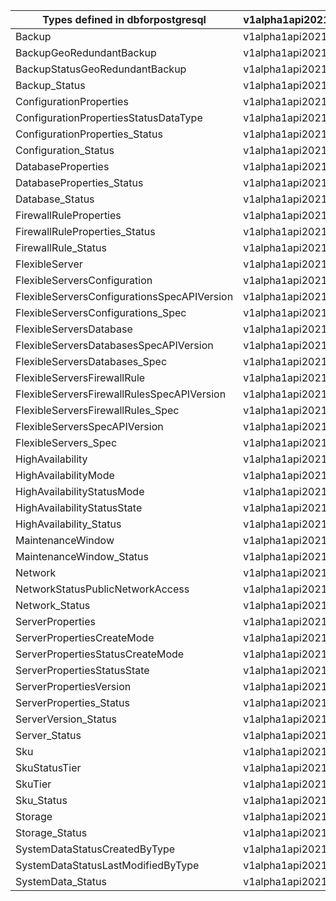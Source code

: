 | Types defined in dbforpostgresql            | v1alpha1api20210601 |
|---------------------------------------------|---------------------|
| Backup                                      | v1alpha1api20210601 |
| BackupGeoRedundantBackup                    | v1alpha1api20210601 |
| BackupStatusGeoRedundantBackup              | v1alpha1api20210601 |
| Backup_Status                               | v1alpha1api20210601 |
| ConfigurationProperties                     | v1alpha1api20210601 |
| ConfigurationPropertiesStatusDataType       | v1alpha1api20210601 |
| ConfigurationProperties_Status              | v1alpha1api20210601 |
| Configuration_Status                        | v1alpha1api20210601 |
| DatabaseProperties                          | v1alpha1api20210601 |
| DatabaseProperties_Status                   | v1alpha1api20210601 |
| Database_Status                             | v1alpha1api20210601 |
| FirewallRuleProperties                      | v1alpha1api20210601 |
| FirewallRuleProperties_Status               | v1alpha1api20210601 |
| FirewallRule_Status                         | v1alpha1api20210601 |
| FlexibleServer                              | v1alpha1api20210601 |
| FlexibleServersConfiguration                | v1alpha1api20210601 |
| FlexibleServersConfigurationsSpecAPIVersion | v1alpha1api20210601 |
| FlexibleServersConfigurations_Spec          | v1alpha1api20210601 |
| FlexibleServersDatabase                     | v1alpha1api20210601 |
| FlexibleServersDatabasesSpecAPIVersion      | v1alpha1api20210601 |
| FlexibleServersDatabases_Spec               | v1alpha1api20210601 |
| FlexibleServersFirewallRule                 | v1alpha1api20210601 |
| FlexibleServersFirewallRulesSpecAPIVersion  | v1alpha1api20210601 |
| FlexibleServersFirewallRules_Spec           | v1alpha1api20210601 |
| FlexibleServersSpecAPIVersion               | v1alpha1api20210601 |
| FlexibleServers_Spec                        | v1alpha1api20210601 |
| HighAvailability                            | v1alpha1api20210601 |
| HighAvailabilityMode                        | v1alpha1api20210601 |
| HighAvailabilityStatusMode                  | v1alpha1api20210601 |
| HighAvailabilityStatusState                 | v1alpha1api20210601 |
| HighAvailability_Status                     | v1alpha1api20210601 |
| MaintenanceWindow                           | v1alpha1api20210601 |
| MaintenanceWindow_Status                    | v1alpha1api20210601 |
| Network                                     | v1alpha1api20210601 |
| NetworkStatusPublicNetworkAccess            | v1alpha1api20210601 |
| Network_Status                              | v1alpha1api20210601 |
| ServerProperties                            | v1alpha1api20210601 |
| ServerPropertiesCreateMode                  | v1alpha1api20210601 |
| ServerPropertiesStatusCreateMode            | v1alpha1api20210601 |
| ServerPropertiesStatusState                 | v1alpha1api20210601 |
| ServerPropertiesVersion                     | v1alpha1api20210601 |
| ServerProperties_Status                     | v1alpha1api20210601 |
| ServerVersion_Status                        | v1alpha1api20210601 |
| Server_Status                               | v1alpha1api20210601 |
| Sku                                         | v1alpha1api20210601 |
| SkuStatusTier                               | v1alpha1api20210601 |
| SkuTier                                     | v1alpha1api20210601 |
| Sku_Status                                  | v1alpha1api20210601 |
| Storage                                     | v1alpha1api20210601 |
| Storage_Status                              | v1alpha1api20210601 |
| SystemDataStatusCreatedByType               | v1alpha1api20210601 |
| SystemDataStatusLastModifiedByType          | v1alpha1api20210601 |
| SystemData_Status                           | v1alpha1api20210601 |
